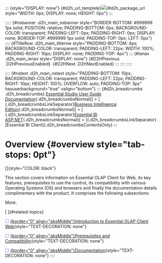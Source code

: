::: {style="DISPLAY: none"}
[](ms-xhelp:///?Id=d2h_url_template){#d2h_url_template}![](!package_url!){#d2h_package_url style="WIDTH: 0px; DISPLAY: none; HEIGHT: 0px"}
:::

::::: {#nsbanner .d2h_main_nsbanner style="BORDER-BOTTOM: #999999 1px solid; POSITION: relative; PADDING-BOTTOM: 0px; BACKGROUND-COLOR: transparent; PADDING-LEFT: 0px; PADDING-RIGHT: 0px; DISPLAY: none; BORDER-TOP: #999999 1px solid; PADDING-TOP: 0px; LEFT: 0px"}
:::: {#TitleRow .d2h_main_titlerow style="PADDING-BOTTOM: 4px; BACKGROUND-COLOR: transparent; PADDING-LEFT: 22px; WIDTH: 100%; PADDING-RIGHT: 10px; DISPLAY: none; PADDING-TOP: 4px"}
::: {#ienav .d2h_main_ienav style="DISPLAY: none"}
[](ms-xhelp:///?Id=29c96ed1-a2a8-42b6-8bad-a10700ce56c4){#D2HPrevious .D2HPreviousEnabled}  [](ms-xhelp:///?Id=23fd32f7-f474-4b3e-801c-a1f9f282bdbb){#D2HNext .D2HNextEnabled}
:::
::::
:::::

:::: {#nstext .d2h_main_nstext style="PADDING-BOTTOM: 10px; BACKGROUND-COLOR: transparent; PADDING-LEFT: 22px; PADDING-RIGHT: 10px; HEIGHT: 100%; OVERFLOW: auto; PADDING-TOP: 5px" hasuserbackground="true" valign="bottom"}
::: {#d2h_breadcrumbs .d2h_breadcrumbs}
[Essential Studio User Guide Documentation](ms-xhelp:///?Id=12457748-09e3-4d74-a240-8e049cedf030){.d2h_breadcrumbsNormal}[ \> ]{.d2h_breadcrumbsLinkSeparator}[Business Intelligence Edition](ms-xhelp:///?Id=fdf33dd8-62b2-47b9-ad7b-fc50e590bca5){.d2h_breadcrumbsNormal}[ \> ]{.d2h_breadcrumbsLinkSeparator}[Essential BI ASP.NET](ms-xhelp:///?Id=99c6694e-59c3-4c59-abb5-ce9ce9a948bc){.d2h_breadcrumbsNormal}[ \> ]{.d2h_breadcrumbsLinkSeparator}[Essential BI Client]{.d2h_breadcrumbsContentsOnly}
:::

# Overview {#overview style="tab-stops: 0pt"}

[]{style="COLOR: black"} 

This section covers information on Essential OLAP Client for Web, its key features, prerequisites to use the control, its compatibility with various Operating Systems (OS) and browsers and finally the documentation details complimentary with the product. It comprises the following subsections:

More:

[ ]{#related-topics}

[![](button.gif){border="0" align="absMiddle"}Introduction to Essential OLAP Client Web](ms-xhelp:///?Id=23fd32f7-f474-4b3e-801c-a1f9f282bdbb){style="TEXT-DECORATION: none"}

[![](button.gif){border="0" align="absMiddle"}Prerequisites and Compatibility](ms-xhelp:///?Id=838a593f-1b9d-4511-bc33-fe08d7c2c50f){style="TEXT-DECORATION: none"}

[![](button.gif){border="0" align="absMiddle"}Documentation](ms-xhelp:///?Id=936c0b83-4b8f-476a-bd9e-0a1b57d43f2b){style="TEXT-DECORATION: none"}
::::
